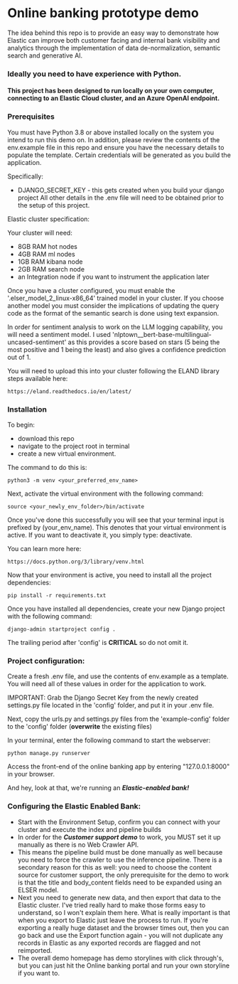 # Online banking prototype demo
The idea behind this repo is to provide an easy way to demonstrate how Elastic can improve both customer facing and 
internal bank visibility and analytics through the implementation of data de-normalization, semantic search and generative AI.

### Ideally you need to have experience with Python. 
#### This project has been designed to run locally on your own computer, connecting to an Elastic Cloud cluster, and an Azure OpenAI endpoint.

### Prerequisites
You must have Python 3.8 or above installed locally on the system you intend to run this demo on. 
In addition, please review the contents of the env.example file in this repo and ensure you have the necessary details to populate the template.
Certain credentials will be generated as you build the application. 

Specifically:

- DJANGO_SECRET_KEY - this gets created when you build your django project
All other details in the .env file will need to be obtained prior to the setup of this project.

Elastic cluster specification:

Your cluster will need: 
- 8GB RAM hot nodes
- 4GB RAM ml nodes
- 1GB RAM kibana node
- 2GB RAM search node
- an Integration node if you want to instrument the application later

Once you have a cluster configured, you must enable the '.elser_model_2_linux-x86_64' trained model in your cluster. If you choose another model you must consider
the implications of updating the query code as the format of the semantic search is done using text expansion.

In order for sentiment analysis to work on the LLM logging capability, you will need a sentiment model. I used 'nlptown__bert-base-multilingual-uncased-sentiment'
as this provides a score based on stars (5 being the most positive and 1 being the least) and also gives a confidence prediction out of 1.

You will need to upload this into your cluster following the ELAND library steps available here:

````
https://eland.readthedocs.io/en/latest/
````

### Installation
To begin: 
- download this repo
- navigate to the project root in terminal 
- create a new virtual environment.

The command to do this is: 
````
python3 -m venv <your_preferred_env_name>
````

Next, activate the virtual environment with the following command: 
````
source <your_newly_env_folder>/bin/activate
````
Once you've done this successfully you will see that your terminal input is prefixed by
  (your_env_name). This denotes that your virtual environment is active. If you want to 
deactivate it, you simply type: deactivate. 

You can learn more here: 
````
https://docs.python.org/3/library/venv.html
````

Now that your environment is active, you need to install all the project dependencies:
````
pip install -r requirements.txt
````

Once you have installed all dependencies, create your new Django project with the following command:
````
django-admin startproject config .
````
The trailing period after 'config' is **CRITICAL** so do not omit it.

### Project configuration:

Create a fresh .env file, and use the contents of env.example as a template. You will need all of these values in order for the 
application to work. 

IMPORTANT: Grab the Django Secret Key from the newly created settings.py file located in the 'config' folder, and put it in your .env file.

Next, copy the urls.py and settings.py files from the 'example-config' folder to the 'config' folder (**overwrite** the existing files)

In your terminal, enter the following command to start the webserver:
````
python manage.py runserver
````
Access the front-end of the online banking app by entering "127.0.0.1:8000" in your browser. 

And hey, look at that, we're running an ***Elastic-enabled bank!***

### Configuring the Elastic Enabled Bank:

- Start with the Environment Setup, confirm you can connect with your cluster and execute the index and pipeline builds
- In order for the ***Customer support demo*** to work, you MUST set it up manually as there is no Web Crawler API.
- This means the pipeline build must be done manually as well because you need to force the crawler to use the inference pipeline. 
There is a secondary reason for this as well: you need to choose the content source for customer support, the only prerequisite for the 
demo to work is that the title and body_content fields need to be expanded using an ELSER model.
- Next you need to generate new data, and then export that data to the Elastic cluster. I've tried really hard to make those
forms easy to understand, so I won't explain them here. What is really important is that when you export to Elastic 
just leave the process to run. If you're exporting a really huge dataset and the browser times out, then you can go back and
use the Export function again - you will not duplicate any records in Elastic as any exported records are flagged and not reimported. 
- The overall demo homepage has demo storylines with click through's, but you can just hit the Online banking portal and run your own storyline if you want to.